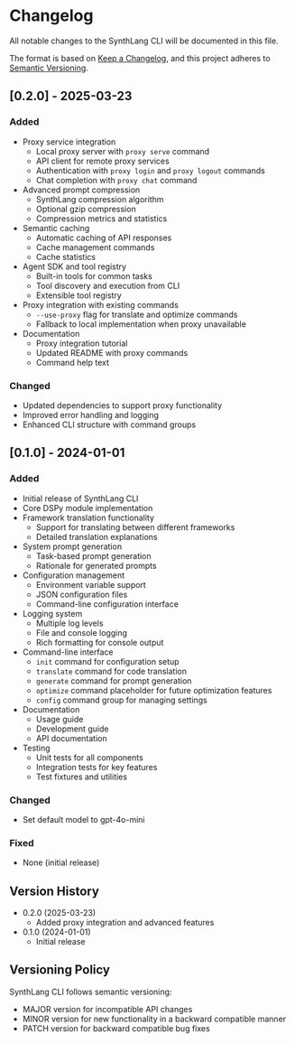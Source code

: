 # Changelog

All notable changes to the SynthLang CLI will be documented in this file.

The format is based on [Keep a Changelog](https://keepachangelog.com/en/1.0.0/),
and this project adheres to [Semantic Versioning](https://semver.org/spec/v2.0.0.html).

## [0.2.0] - 2025-03-23

### Added
- Proxy service integration
  - Local proxy server with `proxy serve` command
  - API client for remote proxy services
  - Authentication with `proxy login` and `proxy logout` commands
  - Chat completion with `proxy chat` command
- Advanced prompt compression
  - SynthLang compression algorithm
  - Optional gzip compression
  - Compression metrics and statistics
- Semantic caching
  - Automatic caching of API responses
  - Cache management commands
  - Cache statistics
- Agent SDK and tool registry
  - Built-in tools for common tasks
  - Tool discovery and execution from CLI
  - Extensible tool registry
- Proxy integration with existing commands
  - `--use-proxy` flag for translate and optimize commands
  - Fallback to local implementation when proxy unavailable
- Documentation
  - Proxy integration tutorial
  - Updated README with proxy commands
  - Command help text

### Changed
- Updated dependencies to support proxy functionality
- Improved error handling and logging
- Enhanced CLI structure with command groups

## [0.1.0] - 2024-01-01

### Added
- Initial release of SynthLang CLI
- Core DSPy module implementation
- Framework translation functionality
  - Support for translating between different frameworks
  - Detailed translation explanations
- System prompt generation
  - Task-based prompt generation
  - Rationale for generated prompts
- Configuration management
  - Environment variable support
  - JSON configuration files
  - Command-line configuration interface
- Logging system
  - Multiple log levels
  - File and console logging
  - Rich formatting for console output
- Command-line interface
  - `init` command for configuration setup
  - `translate` command for code translation
  - `generate` command for prompt generation
  - `optimize` command placeholder for future optimization features
  - `config` command group for managing settings
- Documentation
  - Usage guide
  - Development guide
  - API documentation
- Testing
  - Unit tests for all components
  - Integration tests for key features
  - Test fixtures and utilities

### Changed
- Set default model to gpt-4o-mini

### Fixed
- None (initial release)

## Version History

- 0.2.0 (2025-03-23)
  - Added proxy integration and advanced features
- 0.1.0 (2024-01-01)
  - Initial release

## Versioning Policy

SynthLang CLI follows semantic versioning:
- MAJOR version for incompatible API changes
- MINOR version for new functionality in a backward compatible manner
- PATCH version for backward compatible bug fixes
